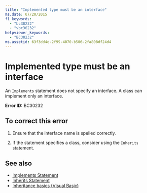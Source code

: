 ```yaml
---
title: "Implemented type must be an interface"
ms.date: 07/20/2015
f1_keywords: 
  - "bc30232"
  - "vbc30232"
helpviewer_keywords: 
  - "BC30232"
ms.assetid: 63f3dd4c-2f99-4070-b506-2fa808df24d4
---
```

# Implemented type must be an interface
An `Implements` statement does not specify an interface. A class can implement only an interface.  
  
 **Error ID:** BC30232  
  
## To correct this error  
  
1. Ensure that the interface name is spelled correctly.  
  
2. If the statement specifies a class, consider using the `Inherits` statement.  
  
## See also

- [Implements Statement](../language-reference/statements/implements-statement.md)
- [Inherits Statement](../language-reference/statements/inherits-statement.md)
- [Inheritance basics (Visual Basic)](../programming-guide/language-features/objects-and-classes/inheritance-basics.md)
